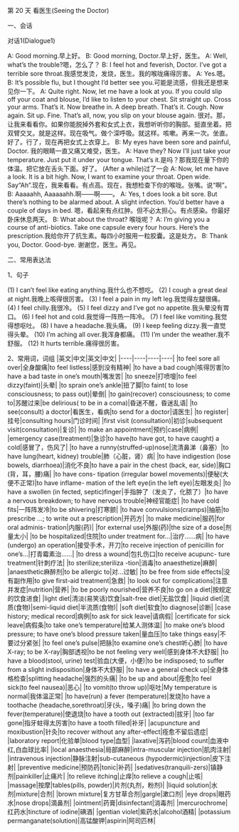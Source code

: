 第 20 天 看医生(Seeing the Doctor)

一、会话

对话1(Dialogue1)

A: Good morning.早上好。
B: Good morning, Doctor.早上好，医生。
A: Well, what’s the trouble?嗯，怎么了？
B: I feel hot and feverish, Doctor. I’ve got a terrible sore throat.我感觉发烫，发烧，医生。我的喉咙痛得厉害。
A: Yes.嗯。
B: It’s possible flu, but I thought I’d better see you.可能是流感，但我还是想来见你一下。
A: Quite right. Now, let me have a look at you. If you could slip off your coat and blouse, I’d like to listen to your chest. Sit straight up. Cross your arms. That’s it. Now breathe in. A deep breath. That’s it. Cough. Now again. Sit up. Fine. That’s all, now, you slip on your blouse again. 很对。那，让我来看看你。如果你能脱掉外套和女式上衣，我想听听你的胸部。挺直坐着。把双臂交叉。就是这样。现在吸气。做个深呼吸。就这样。咳嗽。再来一次。坐直。好了。行了，现在再把女式上衣穿上。
B: My eyes have been sore and painful, Doctor. 我的眼睛一直又痛又难受，医生。
A: Have they? Now I’ll just take your temperature. Just put it under your tongue. That’s it.是吗？那我现在量下你的体温。把它放在舌头下面。好了。
(After a while)过了一会
A: Now, let me have a look. It is a bit high. Now, I want to examine your throat. Open wide. Say“Ah”.现在，我来看看。有点高。现在，我想检查下你的喉咙。张嘴。说“啊”。
B: Aaaaahh, Aaaaaahh.啊——啊——。
A: Yes, t does look a bit sore. But there’s nothing to be alarmed about. A slight infection. You’d better have a couple of days in bed. 嗯，看起来有点红肿。但不必太担心。有点感染。你最好卧床休息两天。
B: What about the throat? 喉咙呢？
A: I’m giving you a course of anti-biotics. Take one capsule every four hours. Here’s the prescription.我给你开了抗生素。每四小时服用一粒胶囊。这是处方。
B: Thank you, Doctor. Good-bye. 谢谢您，医生。再见。

二、常用表达法

1、句子

(1) I can’t feel like eating anything.我什么也不想吃。
(2) I cough a great deal at night.我晚上咳得很厉害。
(3) I feel a pain in my left leg.我觉得左腿很痛。
(4) I feel chilly.我很冷。
(5) I feel dizzy and I’ve got no appetite.我头晕没有胃口。
(6) I feel hot and cold.我觉得一阵热一阵冷。
(7) I feel like vomiting.我觉得想呕吐。
(8) I have a headache.我头痛。
(9) I keep feeling dizzy.我一直觉得头晕。
(10) I’m aching all over.我浑身都痛。
(11) I’m under the weather.我不舒服。
(12) It hurts terrible.痛得很厉害。

2、常用词，词组
|英文|中文|英文|中文|
|----|----|----|----|
|to feel sore all over|全身酸痛|to feel listless|感到没有精神|
|to have a bad cough|咳得厉害|to have a bad taste in one’s mouth|嘴发苦|
|to sneeze|打喷嚏|to feel dizzy(faint)|头晕|
|to sprain one’s ankle|扭了脚|to faint( to lose consciousness; to pass out)|晕倒|
|to gain(recover) consciousness; to come to|苏醒过来|be delirious( to be in a coma)|昏迷不醒，昏迷乱语|
|to see(consult) a doctor|看医生，看病|to send for a doctor|请医生|
|to register|挂号|consulting hours|门诊时间|
|first visit (consultation)|初诊|subsequent visit(consultation)|复诊|
|to make an appointment|预约|case|病例|
|emergency case(treatment)|急诊|to have(to have got, to have caught) a cold|感冒了，伤风了|
|to have a runny(struffed-up)nose|流清鼻涕（鼻塞）|to have lung(heart, kidney) trouble|肺（心脏，肾）病|
|to have indigestion (lose bowels, diarrhoea)|消化不良|to have a pair in the chest (back, ear, side)|胸口(背，耳，腰)痛|
|to have cons- tipation (irregular bowel movements)|便秘(大便不正常)|to have inflame- mation of the left eye(in the left eye)|左眼发炎|
|to have a swollen (in fected, septic)finger|手指肿了（发炎了，化脓了）|to have a nervous breakdown; to have nervous trouble|神经官能症|
|to have cold fits|一阵阵发冷|to be shivering|打寒颤|
|to have convulsions(cramps)|抽筋|to prescribe ...; to write out a prescription|开药方|
|to make medicine|服药|for oral adminis- tration|内服(药)|
|for external use|外服(药)|the size of a dose|剂量太小|
|to be hospitalized|住院|to under treatment for...|治疗......病|
|to have (undergo) an operation|接受手术，开刀|to receive injection of penicillin for one’s...|打青霉素治......|
|to dress a wound|包扎伤口|to receive acupunc- ture treatment|针刺疗法|
|to sterilize;steriliza -tion|消毒|to anaesthetize|麻醉|
|anaesthetic麻醉剂|to be allergic to|对...过敏|
|to be free from side effects|没有副作用|to give first-aid treatment|急救|
|to look out for complications|注意并发症|nutrition|营养|
|to be poorly nourished|营养不良|to go on a diet|按规定的饮食进食|
|light diet|清淡(易笑话)饮食|salt-free diet|无盐饮食|
|liquid diet|流质(食物)|semi-liquid diet|半流质(食物)|
|soft diet|软食|to diagnose|诊断|
|case history; medical record|病例|to ask for sick leave|请病假|
|certificate for sick leave|病假条|to take one’s temperature|给某人测体温|
|to make one’s blood pressure; to have one’s blood pressure taken|量血压|to take things easy|不要过分紧张|
|to feel one’s pulse|把脉|to examine one’s chest听心肺|
|to have X-ray; to be X-ray|胸部透视|to be not feeling very well|感到身体不大舒服|
|to have a blood(stool, urine) test|验血(大便，小便)|to be indisposed; to suffer from a slight indisposition|身体不大舒服|
|to have a general check up|全身体格检查|splitting headache|强烈的头痛|
|to be up and about|痊愈|to feel sick(to feel nausea)|恶心|
|to vomit(to throw up)|呕吐|My temperature is normal|我体温正常|
|to have(run) a fever (temperature)|发烧|to have a toothache (headache,sorethroat)|牙(头，嗓子)痛|
|to bring down the fever(temperature)|使退烧|to have a tooth out (extracted)|拔牙|
|too far gone|指牙蛀得太厉害|to have a tooth filled|补牙|
|acupuncture and moxibustion|针灸|to recover without any after-effect|痊愈不留后遗症|
|laboratory report|化验单|blood type|血型|
|laxative|泻药|blood count|血液中红,白血球比率|
|local anaesthesia|局部麻醉|intra-muscular injection|肌肉注射|
|intravenous injection|静脉注射|sub-cutaneous (hypodermic)injection|皮下注射|
|preventive medicine|预防药|tonic|补药|
|sedatives(tranquili-zers)|镇静剂|painkiller|止痛片|
|to relieve itching|止痒|to relieve a cough|止咳|
|massage|按摩|tables(pills, powder)|片剂(丸剂，粉剂)|
|liquid solution|水剂|mixture|合剂|
|brown mixture|复方甘草合剂|gargle|漱口剂|
|eye drops|眼药水|nose drops|滴鼻剂|
|ointment|药膏|disinfectant|消毒剂|
|mercurochrome|红药水|tincture of iodine|碘酒|
|gentian violet|紫药水|alcohol酒精|
|potassium permanganate(solution)|高锰酸钾|aspirin|阿司匹林|


